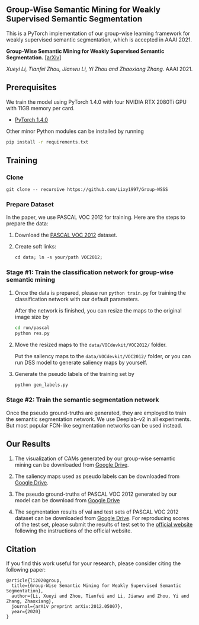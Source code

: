## Group-Wise Semantic Mining for Weakly Supervised Semantic Segmentation

This  is a PyTorch implementation of our group-wise learning framework for weakly supervised semantic segmentation, which is accepted in AAAI 2021.

**Group-Wise Semantic Mining for Weakly Supervised Semantic Segmentation.** [[arXiv](http://arxiv.org/abs/2012.05007)]

*Xueyi Li, Tianfei Zhou, Jianwu Li, Yi Zhou and Zhaoxiang Zhang.* AAAI 2021.


## Prerequisites

We train the model using PyTorch 1.4.0 with four NVIDIA RTX 2080Ti GPU with 11GB memory per card.

- [PyTorch 1.4.0]((https://github.com/pytorch/pytorch))

Other minor Python modules can be installed by running

```bash
pip install -r requirements.txt
``` 

## Training

### Clone

```git clone -- recursive https://github.com/Lixy1997/Group-WSSS```

### Prepare Dataset

In the paper, we use PASCAL VOC 2012 for training. Here are the steps to prepare the data:

1. Download the [PASCAL VOC 2012](https://drive.google.com/file/d/1uh5bWXvLOpE-WZUUtO77uwCB4Qnh6d7X/view) dataset.

2. Create soft links:

    ```cd data; ln -s your/path VOC2012;```

### Stage #1: Train the classification network for group-wise semantic mining

1. Once the data is prepared, please run ```python train.py``` for training the classification network with our default parameters.

    After the network is finished, you can resize the maps to the original image size by

    ```bash
    cd run/pascal
    python res.py
    ``` 
2. Move the resized maps to the ```data/VOCdevkit/VOC2012/``` folder.

   Put the saliency maps to the ```data/VOCdevkit/VOC2012/``` folder, or you can run DSS model to generate saliency maps by yourself.

3. Generate the pseudo labels of the training set by

    ```bash
    python gen_labels.py
    ```

### Stage #2: Train the semantic segmentation network

Once the pseudo ground-truths are generated, they are employed to train the semantic segmentation network. We use Deeplab-v2 in all experiments. But most popular FCN-like segmentation networks can be used instead.  

## Our Results

1. The visualization of CAMs generated by our group-wise semantic mining can be downloaded from [Google Drive](https://drive.google.com/file/d/1o7zqOwGKmUtR2VS5i30xLovIZI9vFm3b/view?usp=sharing).

2. The saliency maps used as pseudo labels can be downloaded from [Google Drive](https://drive.google.com/file/d/1Ls2HBtg3jUiuk3WUuMtdUOVUFCgvE8IX/view).

3. The pseudo ground-truths of PASCAL VOC 2012 generated by our model can be download from [Google Drive](https://drive.google.com/file/d/1ICjerndySg5-KWbXFol9O8jmbyIz7by3/view?usp=sharing)

4. The segmentation results of val and test sets of PASCAL VOC 2012 dataset can be downloaded from [Google Drive](https://drive.google.com/file/d/1bm8zmrMPSXbptg9ANuWZm5ed6oQDSHvy/view?usp=sharing).
For reproducing scores of the test set, please submit the results of test set to the [official website](http://host.robots.ox.ac.uk:8080/) following the instructions of the official website.


## Citation
If you find this work useful for your research, please consider citing the following paper:
```
@article{li2020group,
  title={Group-Wise Semantic Mining for Weakly Supervised Semantic Segmentation},
  author={Li, Xueyi and Zhou, Tianfei and Li, Jianwu and Zhou, Yi and Zhang, Zhaoxiang},
  journal={arXiv preprint arXiv:2012.05007},
  year={2020}
}
```


